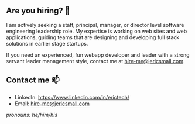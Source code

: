 ## Are you hiring? 👋
I am actively seeking a staff, principal, manager, or director level software engineering leadership role. My expertise is working on web sites and web applications, guiding teams that are designing and developing full stack solutions in earlier stage startups. 

If you need an experienced, fun webapp developer and leader with a strong servant leader management style, contact me at hire-me@jericsmall.com.

<!--
## Career highlights

## Skills
-->

## Contact me 📫
* LinkedIn: https://www.linkedin.com/in/erictech/
* Email: hire-me@jericsmall.com

_pronouns: he/him/his_

<!--
- 🔭 I’m currently working on ...
- 🌱 I’m currently learning ...
- 👯 I’m looking to collaborate on ...
- 🤔 I’m looking for help with ...
- 💬 Ask me about ...
- 📫 How to reach me: ...
- 😄 Pronouns: ...
- ⚡ Fun fact: ...
-->
